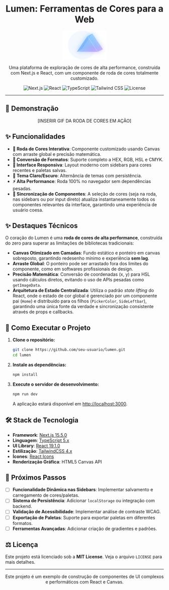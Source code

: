 <div align="center">

# Lumen: Ferramentas de Cores para a Web

</div>

<p align="center">
  <img src="./public/logoSemNome.svg" alt="Lumen Logo" width="140">
</p>

<p align="center">
  Uma plataforma de exploração de cores de alta performance, construída com Next.js e React, com um componente de roda de cores totalmente customizado.
</p>

<p align="center">
  <img src="https://img.shields.io/badge/Next.js-15.5.0-blue?logo=nextdotjs" alt="Next.js">
  <img src="https://img.shields.io/badge/React-19.1.0-blue?logo=react" alt="React">
  <img src="https://img.shields.io/badge/TypeScript-5.x-blue?logo=typescript" alt="TypeScript">
  <img src="https://img.shields.io/badge/Tailwind_CSS-4.x-blue?logo=tailwindcss" alt="Tailwind CSS">
  <img src="https://img.shields.io/badge/License-MIT-green" alt="License">
</p>

---

## 🎥 Demonstração

<p align="center">
  [INSERIR GIF DA RODA DE CORES EM AÇÃO]
</p>

## ✨ Funcionalidades

- **🎨 Roda de Cores Interativa**: Componente customizado usando Canvas com arraste global e precisão matemática.
- **🔄 Conversão de Formatos**: Suporte completo a HEX, RGB, HSL e CMYK.
- **📱 Interface Responsiva**: Layout moderno com sidebars para cores recentes e paletas salvas.
- **🌙 Tema Claro/Escuro**: Alternância de temas com persistência.
- **⚡ Alta Performance**: Roda 100% no navegador sem dependências pesadas.
- **🔗 Sincronização de Componentes**: A seleção de cores (seja na roda, nas sidebars ou por input direto) atualiza instantaneamente todos os componentes relevantes da interface, garantindo uma experiência de usuário coesa.

## ✨ Destaques Técnicos

O coração do Lumen é uma **roda de cores de alta performance**, construída do zero para superar as limitações de bibliotecas tradicionais:

- **Canvas Otimizado em Camadas**: Fundo estático e ponteiro em canvas sobreposto, garantindo redesenho mínimo e experiência **sem lag**.
- **Arraste Global**: O ponteiro pode ser arrastado fora dos limites do componente, como em softwares profissionais de design.
- **Precisão Matemática**: Conversão de coordenadas (x, y) para HSL usando cálculos diretos, evitando o uso de APIs pesadas como `getImageData`.
- **Arquitetura de Estado Centralizada**: Utiliza o padrão *state lifting* do React, onde o estado de cor global é gerenciado por um componente pai (`Home`) e distribuído para os filhos (`PickerColor`, `SideLeftbar`), garantindo uma única fonte da verdade e sincronização consistente através de props e callbacks.

## 🚀 Como Executar o Projeto

1. **Clone o repositório:**
    ```bash
    git clone https://github.com/seu-usuario/lumen.git
    cd lumen
    ```

2. **Instale as dependências:**
    ```bash
    npm install
    ```

3. **Execute o servidor de desenvolvimento:**
    ```bash
    npm run dev
    ```
    A aplicação estará disponível em [http://localhost:3000](http://localhost:3000).

## 🛠️ Stack de Tecnologia

- **Framework**: [Next.js 15.5.0](https://nextjs.org/)
- **Linguagem**: [TypeScript 5.x](https://www.typescriptlang.org/)
- **UI Library**: [React 19.1.0](https://reactjs.org/)
- **Estilização**: [TailwindCSS 4.x](https://tailwindcss.com/)
- **Ícones**: [React Icons](https://react-icons.github.io/react-icons/)
- **Renderização Gráfica**: HTML5 Canvas API

## 🚧 Próximos Passos

- [ ] **Funcionalidade Dinâmica nas Sidebars**: Implementar salvamento e carregamento de cores/paletas.
- [ ] **Sistema de Persistência**: Adicionar `localStorage` ou integração com backend.
- [ ] **Validação de Acessibilidade**: Implementar análise de contraste WCAG.
- [ ] **Exportação de Paletas**: Suporte para exportar paletas em diferentes formatos.
- [ ] **Ferramentas Avançadas**: Adicionar criação de gradientes e padrões.

## ⚖️ Licença

Este projeto está licenciado sob a **MIT License**.
Veja o arquivo `LICENSE` para mais detalhes.

---

<p align="center">
  Este projeto é um exemplo de construção de componentes de UI complexos e performáticos com React e Canvas.
</p>

